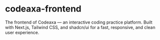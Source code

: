 # codeaxa-frontend
The frontend of Codeaxa — an interactive coding practice platform. Built with Next.js, Tailwind CSS, and shadcn/ui for a fast, responsive, and clean user experience.
